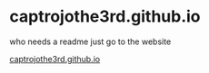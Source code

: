 # captrojothe3rd.github.io

who needs a readme
just go to the website

[captrojothe3rd.github.io](captrojothe3rd.github.io)
